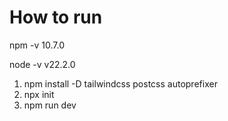 # How to run

npm -v
10.7.0

node -v
v22.2.0

1. npm install -D tailwindcss postcss autoprefixer
2. npx init
3. npm run dev
